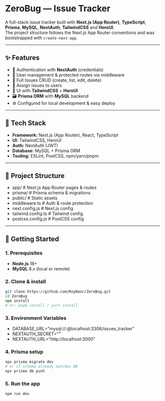 # ZeroBug — Issue Tracker

A full-stack issue tracker built with **Next.js (App Router)**, **TypeScript**, **Prisma**, **MySQL**, **NextAuth**, **TailwindCSS** and **HeroUI**.  
The project structure follows the Next.js App Router conventions and was bootstrapped with `create-next-app`.

---

## ✨ Features

- 🔐 Authentication with **NextAuth** (credentials)
- 👥 User management & protected routes via middleware
- 🐞 Full Issues CRUD (create, list, edit, delete)
- 👤 Assign issues to users
- 🎨 UI with **TailwindCSS** + **HeroUI**
- 🗃️ **Prisma ORM** with **MySQL** backend
- ⚙️ Configured for local development & easy deploy

---

## 🧱 Tech Stack

- **Framework:** Next.js (App Router), React, TypeScript  
- **UI:** TailwindCSS, HeroUI  
- **Auth:** NextAuth (JWT)  
- **Database:** MySQL + Prisma ORM  
- **Tooling:** ESLint, PostCSS, npm/yarn/pnpm

---

## 📁 Project Structure

- app/ # Next.js App Router pages & routes
- prisma/ # Prisma schema & migrations
- public/ # Static assets
- middleware.ts # Auth & route protection
- next.config.js # Next.js config
- tailwind.config.ts # Tailwind config
- postcss.config.js # PostCSS config

---

## 🚀 Getting Started


### 1. Prerequisites
- **Node.js** 18+
- **MySQL** 8.x (local or remote)

### 2. Clone & install
```bash
git clone https://github.com/RoyNaor/ZeroBug.git
cd ZeroBug
npm install
# or: pnpm install / yarn install
```
### 3. Environment Variables
- DATABASE_URL="mysql://<USER>:<PASSWORD>@localhost:3306/issues_tracker"
- NEXTAUTH_SECRET="<generate-a-strong-random-string>"
- NEXTAUTH_URL="http://localhost:3000"

### 4. Prisma setup
```bash
npx prisma migrate dev
# or if schema already matches DB
npx prisma db push
```
### 5. Run the app
```bash
npm run dev
```


